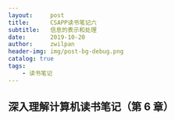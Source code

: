 ```yaml
---
layout:     post
title:      CSAPP读书笔记六
subtitle:   信息的表示和处理
date:       2019-10-20
author:     zwilpan
header-img: img/post-bg-debug.png
catalog: true
tags:
    - 读书笔记
---
```


## 深入理解计算机读书笔记（第 6 章）



